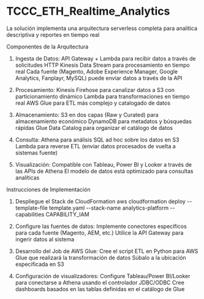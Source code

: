 # TCCC_ETH_Realtime_Analytics
La solución implementa una arquitectura serverless completa para analítica descriptiva y reportes en tiempo real

Componentes de la Arquitectura
1. Ingesta de Datos:
  API Gateway + Lambda para recibir datos a través de solicitudes HTTP
  Kinesis Data Stream para procesamiento en tiempo real
  Cada fuente (Magento, Adobe Experience Manager, Google Analytics, Fanplayr, MySQL) puede enviar datos a través de la API
2. Procesamiento:
  Kinesis Firehose para canalizar datos a S3 con particionamiento dinámico
  Lambda para transformaciones en tiempo real
  AWS Glue para ETL más complejo y catalogado de datos

3. Almacenamiento:
  S3 en dos capas (Raw y Curated) para almacenamiento económico
  DynamoDB para metadatos y búsquedas rápidas
  Glue Data Catalog para organizar el catálogo de datos


4. Consulta:
  Athena para análisis SQL ad hoc sobre los datos en S3
  Lambda para reverse ETL (enviar datos procesados de vuelta a sistemas fuente)

5. Visualización:
  Compatible con Tableau, Power BI y Looker a través de las APIs de Athena
  El modelo de datos está optimizado para consultas analíticas

Instrucciones de Implementación

1. Despliegue el Stack de CloudFormation
   aws cloudformation deploy --template-file template.yaml --stack-name analytics-platform --capabilities CAPABILITY_IAM

2. Configure las fuentes de datos:
  Implemente conectores específicos para cada fuente (Magento, AEM, etc.)
  Utilice la API Gateway para ingerir datos al sistema


3. Desarrollo del Job de AWS Glue:
  Cree el script ETL en Python para AWS Glue que realizará la transformación de datos
  Súbalo a la ubicación especificada en S3

4. Configuración de visualizadores:
  Configure Tableau/Power BI/Looker para conectarse a Athena usando el controlador JDBC/ODBC
  Cree dashboards basados en las tablas definidas en el catálogo de Glue
